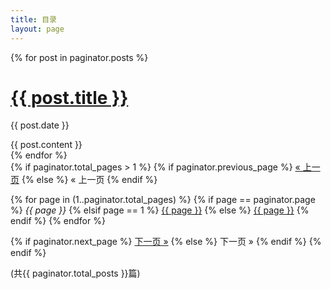 ```yaml
---
title: 目录
layout: page
---
```


<!-- 遍历分页后的文章 -->
{% for post in paginator.posts %}
  <h1><a href="{{ post.url }}">{{ post.title }}</a></h1>
  <p class="author">
    <span class="date">{{ post.date }}</span>
  </p>
  <div class="content">
    {{ post.content }}
  </div>
{% endfor %}

<!-- 分页链接 -->
<div class="pagination">
{% if paginator.total_pages > 1 %}
  <!-- 上一页 -->
  {% if paginator.previous_page %}
    <a href="{{ paginator.previous_page_path | prepend: site.baseurl | replace: '//', '/' }}">&laquo; 上一页</a>
  {% else %}
    <span>&laquo; 上一页</span>
  {% endif %}

  <!-- 页码 -->
  {% for page in (1..paginator.total_pages) %}
    {% if page == paginator.page %}
      <em>{{ page }}</em>
    {% elsif page == 1 %}
      <a href="{{ paginator.previous_page_path | prepend: site.baseurl | replace: '//', '/' }}">{{ page }}</a>
    {% else %}
      <a href="{{ site.paginate_path | prepend: site.baseurl | replace: '//', '/' | replace: ':num', page }}">{{ page }}</a>
    {% endif %}
  {% endfor %}

  <!-- 下一页 -->
  {% if paginator.next_page %}
    <a href="{{ paginator.next_page_path | prepend: site.baseurl | replace: '//', '/' }}">下一页 &raquo;</a>
  {% else %}
    <span>下一页 &raquo;</span>
  {% endif %}
{% endif %}

  (共{{ paginator.total_posts }}篇)
</div>

